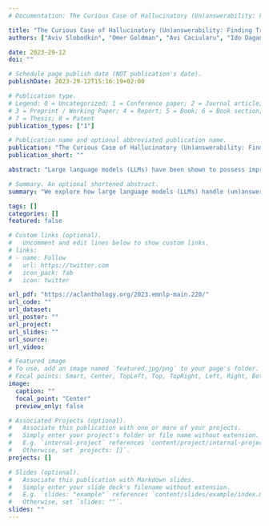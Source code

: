 ```yaml
---
# Documentation: The Curious Case of Hallucinatory (Un)answerability: Finding Truths in the Hidden States of Over-Confident Large Language Models

title: "The Curious Case of Hallucinatory (Un)answerability: Finding Truths in the Hidden States of Over-Confident Large Language Models"
authors: ["Aviv Slobodkin", "Omer Goldman", "Avi Caciularu", "Ido Dagan", "Shauli Ravfogel"]

date: 2023-29-12
doi: ""

# Schedule page publish date (NOT publication's date).
publishDate: 2023-29-12T15:16:19+02:00

# Publication type.
# Legend: 0 = Uncategorized; 1 = Conference paper; 2 = Journal article;
# 3 = Preprint / Working Paper; 4 = Report; 5 = Book; 6 = Book section;
# 7 = Thesis; 8 = Patent
publication_types: ["1"]

# Publication name and optional abbreviated publication name.
publication: "The Curious Case of Hallucinatory (Un)answerability: Finding Truths in the Hidden States of Over-Confident Large Language Models"
publication_short: ""

abstract: "Large language models (LLMs) have been shown to possess impressive capabilities, while also raising crucial concerns about the faithfulness of their responses. A primary issue arising in this context is the management of (un)answerable queries by LLMs, which often results in hallucinatory behavior due to overconfidence. In this paper, we explore the behavior of LLMs when presented with (un)answerable queries. We ask: do models represent the fact that the question is (un)answerable when generating a hallucinatory answer? Our results show strong indications that such models encode the answerability of an input query, with the representation of the first decoded token often being a strong indicator. These findings shed new light on the spatial organization within the latent representations of LLMs, unveiling previously unexplored facets of these models. Moreover, they pave the way for the development of improved decoding techniques with better adherence to factual generation, particularly in scenarios where query (un)answerability is a concern."

# Summary. An optional shortened abstract.
summary: "We explore how large language models (LLMs) handle (un)answerable queries and often exhibit hallucinatory behavior due to overconfidence. Our findings indicate that LLMs encode the answerability of queries, with the first decoded token being a strong indicator, revealing new insights into their latent representations and suggesting pathways for improved factual adherence in decoding techniques."

tags: []
categories: []
featured: false

# Custom links (optional).
#   Uncomment and edit lines below to show custom links.
# links:
# - name: Follow
#   url: https://twitter.com
#   icon_pack: fab
#   icon: twitter

url_pdf: "https://aclanthology.org/2023.emnlp-main.220/"
url_code: ""
url_dataset:
url_poster: ""
url_project:
url_slides: ""
url_source:
url_video: 

# Featured image
# To use, add an image named `featured.jpg/png` to your page's folder.
# Focal points: Smart, Center, TopLeft, Top, TopRight, Left, Right, BottomLeft, Bottom, BottomRight.
image:
  caption: ""
  focal_point: "Center"
  preview_only: false

# Associated Projects (optional).
#   Associate this publication with one or more of your projects.
#   Simply enter your project's folder or file name without extension.
#   E.g. `internal-project` references `content/project/internal-project/index.md`.
#   Otherwise, set `projects: []`.
projects: []

# Slides (optional).
#   Associate this publication with Markdown slides.
#   Simply enter your slide deck's filename without extension.
#   E.g. `slides: "example"` references `content/slides/example/index.md`.
#   Otherwise, set `slides: ""`.
slides: ""
---
```


